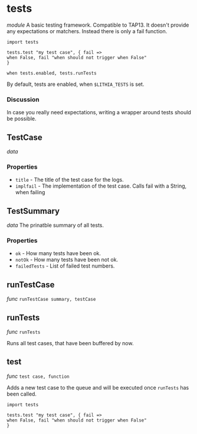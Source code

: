 # tests

_module_ A basic testing framework. Compatible to TAP13.
It doesn't provide any expectations or matchers.
Instead there is only a fail function.

```
import tests

tests.test "my test case", { fail =>
when False, fail "when should not trigger when False"
}

when tests.enabled, tests.runTests
```

By default, tests are enabled, when `$LITHIA_TESTS` is set.

### Discussion

In case you really need expectations, writing a wrapper around tests should be possible.

## TestCase

_data_ 

### Properties

- `title` - The title of the test case for the logs.
- `implfail` - The implementation of the test case.
Calls fail with a String, when failing

## TestSummary

_data_ The prinatble summary of all tests.

### Properties

- `ok` - How many tests have been ok.
- `notOk` - How many tests have been not ok.
- `failedTests` - List of failed test numbers.


## runTestCase

_func_ `runTestCase summary, testCase`


## runTests

_func_ `runTests `

Runs all test cases, that have been buffered by now.
## test

_func_ `test case, function`

Adds a new test case to the queue and will be executed once `runTests` has been called.

```
import tests

tests.test "my test case", { fail =>
when False, fail "when should not trigger when False"
}
```

